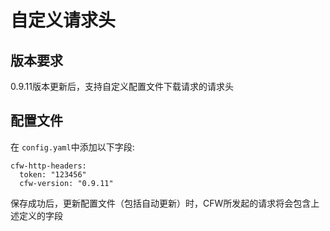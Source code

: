 # 自定义请求头

## 版本要求 <a id="&#x7248;&#x672C;&#x8981;&#x6C42;"></a>

0.9.11版本更新后，支持自定义配置文件下载请求的请求头

## 配置文件 <a id="&#x914D;&#x7F6E;&#x6587;&#x4EF6;"></a>

在 `config.yaml`中添加以下字段:

```text
cfw-http-headers: 
  token: "123456"  
  cfw-version: "0.9.11"
```

保存成功后，更新配置文件（包括自动更新）时，CFW所发起的请求将会包含上述定义的字段


